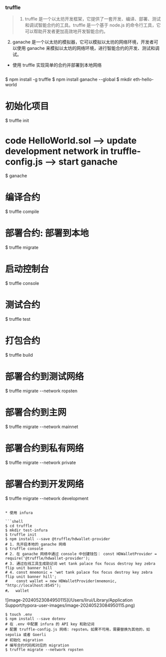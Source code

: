 ### truffle 
  > 1. truffle 是一个以太坊开发框架，它提供了一套开发、编译、部署、测试和调试智能合约的工具。truffle 是一个基于 node.js 的命令行工具，它可以帮助开发者更加高效地开发智能合约。
  2. ganache 是一个以太坊的模拟器，它可以模拟以太坊的网络环境，开发者可以使用 ganache 来模拟以太坊的网络环境，进行智能合约的开发、测试和调试。

* 使用 truffle 实现简单的合约并部署到本地网络

  ```shell
$ npm install -g truffle 
$ npm install ganache --global
$ mkdir eth-hello-world

# 初始化项目
$ truffle init

# code HelloWorld.sol --> update development network in truffle-config.js --> start ganache
$ ganache

# 编译合约
$ truffle compile

# 部署合约: 部署到本地
$ truffle migrate

# 启动控制台
$ truffle console

# 测试合约
$ truffle test

# 打包合约
$ truffle build

# 部署合约到测试网络
$ truffle migrate --network ropsten

# 部署合约到主网
$ truffle migrate --network mainnet

# 部署合约到私有网络
$ truffle migrate --network private

# 部署合约到开发网络
$ truffle migrate --network development

  ```

* 使用 infura 

```shell
$ cd truffle 
$ mkdir test-infura
$ truffle init
$ npm install --save @truffle/hdwallet-provider
# 1. 先开启本地的 ganache 网络
$ truffle console
# 2. 在 ganache 网络中通过 console 中创建钱包： const HDWalletProvider = require('@truffle/hdwallet-provider');
# 3. 通过在线工具生成助记词 wet tank palace fox focus destroy key zebra flip unit banner hill
# 4. const mnemonic = 'wet tank palace fox focus destroy key zebra flip unit banner hill';
#    const wallet = new HDWalletProvider(mnemonic, "http://localhost:8545");
#。  wallet
```

![image-20240523084950115](/Users/lirui/Library/Application Support/typora-user-images/image-20240523084950115.png)

```shell
$ touch .env
$ npm install --save dotenv
# 在 .env 中配置 infura 的 API key 和助记词
# 配置 truffle-config.js 网络: repsten。如果不可用，需要替换为其他的，如 sepolia 或者 Goerli
# 初始化 migration
# 编写合约代码和对应的 migration
$ truffle migrate --network ropsten
```

